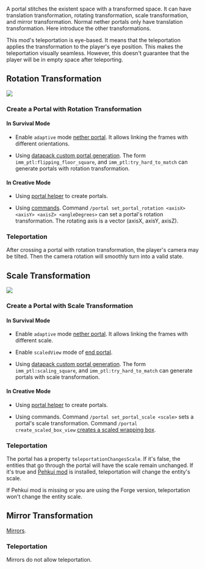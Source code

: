 A portal stitches the existent space with a transformed space. It can have translation transformation, rotating transformation, scale transformation, and mirror transformation. Normal nether portals only have translation transformation. Here introduce the other transformations.

This mod's teleportation is eye-based. It means that the teleportation applies the transformation to the player's eye position. This makes the teleportation visually seamless. However, this doesn't guarantee that the player will be in empty space after teleporting.

## Rotation Transformation

![](https://qouteall.fun/imm_ptl_wiki_copy/assets/2020-08-06-12-18-32.png)

### Create a Portal with Rotation Transformation

#### In Survival Mode

- Enable `adaptive` mode [nether portal](https://github.com/qouteall/ImmersivePortalsMod/wiki/Portals#nether-portals). It allows linking the frames with different orientations.

- Using [datapack custom portal generation](https://github.com/qouteall/ImmersivePortalsMod/wiki/Datapack-Based-Custom-Portal-Generation). The form `imm_ptl:flipping_floor_square`, and `imm_ptl:try_hard_to_match` can generate portals with rotation transformation.

#### In Creative Mode

- Using [portal helper](https://github.com/qouteall/ImmersivePortalsMod/wiki/Portal-Customization#portal-helper-block) to create portals.

- Using [commands](https://github.com/qouteall/ImmersivePortalsMod/wiki/Portal-Customization). Command `/portal set_portal_rotation <axisX> <axisY> <axisZ> <angleDegrees>` can set a portal's rotation transformation. The rotating axis is a vector (axisX, axisY, axisZ).

### Teleportation

After crossing a portal with rotation transformation, the player's camera may be tilted. Then the camera rotation will smoothly turn into a valid state.

## Scale Transformation

![](https://qouteall.fun/imm_ptl_wiki_copy/assets/2020-08-06-12-34-27.png)

### Create a Portal with Scale Transformation

#### In Survival Mode

- Enable `adaptive` mode [nether portal](https://github.com/qouteall/ImmersivePortalsMod/wiki/Portals#nether-portals). It allows linking the frames with different scale.

- Enable `scaledView` mode of [end portal](https://github.com/qouteall/ImmersivePortalsMod/wiki/Portals#end-portals).

- Using [datapack custom portal generation](https://github.com/qouteall/ImmersivePortalsMod/wiki/Datapack-Based-Custom-Portal-Generation). The form `imm_ptl:scaling_square`, and `imm_ptl:try_hard_to_match` can generate portals with scale transformation.

#### In Creative Mode

- Using [portal helper](https://github.com/qouteall/ImmersivePortalsMod/wiki/Portal-Customization#portal-helper-block) to create portals.

- Using commands. Command `/portal set_portal_scale <scale>` sets a portal's scale transformation. Command `/portal create_scaled_box_view` [creates a scaled wrapping box](https://github.com/qouteall/ImmersivePortalsMod/wiki/Portal-Customization#create-a-scaled-wrapping-zone).

### Teleportation
The portal has a property `teleportationChangesScale`. If it's false, the entities that go through the portal will have the scale remain unchanged.
If it's true and [Pehkui mod](https://www.curseforge.com/minecraft/mc-mods/pehkui) is installed, teleportation will change the entity's scale.

If Pehkui mod is missing or you are using the Forge version, teleportation won't change the entity scale.

## Mirror Transformation

[Mirrors](https://github.com/qouteall/ImmersivePortalsMod/wiki/Portals#mirrors).

### Teleportation
Mirrors do not allow teleportation.
